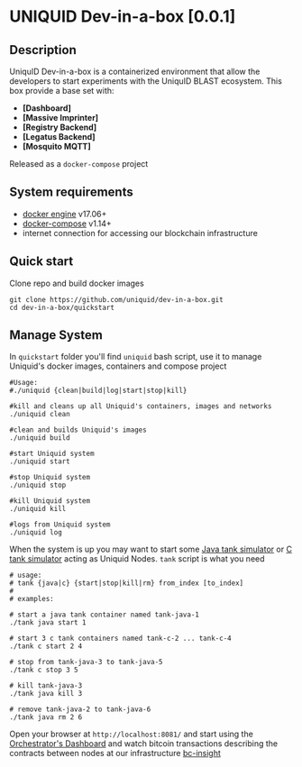 UNIQUID  Dev-in-a-box [0.0.1]
====================
Description
------------


UniquID Dev-in-a-box is a containerized environment that allow the developers to start experiments with the UniquID BLAST ecosystem.
This box provide a base set with:

* **[Dashboard]**
* **[Massive Imprinter]**
* **[Registry Backend]**
* **[Legatus Backend]**
* **[Mosquito MQTT]**

Released as a `docker-compose` project

System requirements
-------------------
- [docker engine](https://docs.docker.com/engine/installation/) v17.06+
- [docker-compose](https://docs.docker.com/compose/install/) v1.14+
- internet connection for accessing our blockchain infrastructure

Quick start
-----------

Clone repo and build docker images
```
git clone https://github.com/uniquid/dev-in-a-box.git
cd dev-in-a-box/quickstart
```
Manage System
-------------
In `quickstart` folder you'll find `uniquid` bash script, use it to manage Uniquid's docker images, containers and compose project
```
#Usage:
#./uniquid {clean|build|log|start|stop|kill}

#kill and cleans up all Uniquid's containers, images and networks
./uniquid clean

#clean and builds Uniquid's images
./uniquid build

#start Uniquid system
./uniquid start

#stop Uniquid system
./uniquid stop

#kill Uniquid system
./uniquid kill

#logs from Uniquid system
./uniquid log
```
When the system is up you may want to start some [Java tank simulator](https://github.com/uniquid/tank-java) or [C tank simulator](https://github.com/uniquid/tank-c) acting as Uniquid Nodes.
`tank` script is what you need
```
# usage:
# tank {java|c} {start|stop|kill|rm} from_index [to_index]
#
# examples:

# start a java tank container named tank-java-1
./tank java start 1

# start 3 c tank containers named tank-c-2 ... tank-c-4
./tank c start 2 4

# stop from tank-java-3 to tank-java-5
./tank c stop 3 5

# kill tank-java-3
./tank java kill 3

# remove tank-java-2 to tank-java-6
./tank java rm 2 6
```

Open your browser at `http://localhost:8081/` and start using the [Orchestrator's Dashboard](https://github.com/uniquid/orchestrator) and watch bitcoin transactions describing the contracts between nodes at our infrastructure [bc-insight](http://52.167.211.151:3001/insight)

